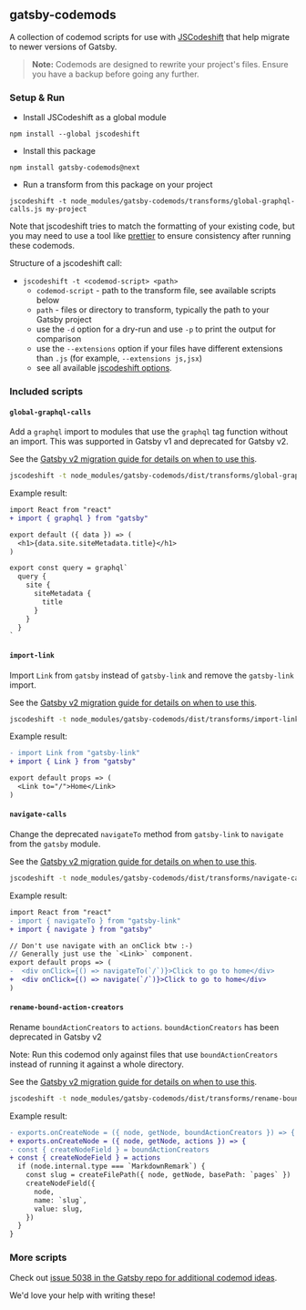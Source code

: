 ## gatsby-codemods

A collection of codemod scripts for use with [JSCodeshift](https://github.com/facebook/jscodeshift) that help migrate to newer versions of Gatsby.

> **Note:** Codemods are designed to rewrite your project's files. Ensure you have a backup before going any further.

### Setup & Run

- Install JSCodeshift as a global module

```
npm install --global jscodeshift
```

- Install this package

```
npm install gatsby-codemods@next
```

- Run a transform from this package on your project

```
jscodeshift -t node_modules/gatsby-codemods/transforms/global-graphql-calls.js my-project
```

Note that jscodeshift tries to match the formatting of your existing code, but you may need to use a tool like [prettier](https://prettier.io/) to ensure consistency after running these codemods.

Structure of a jscodeshift call:

- `jscodeshift -t <codemod-script> <path>`
  - `codemod-script` - path to the transform file, see available scripts below
  - `path` - files or directory to transform, typically the path to your Gatsby project
  - use the `-d` option for a dry-run and use `-p` to print the output for comparison
  - use the `--extensions` option if your files have different extensions than `.js` (for example, `--extensions js,jsx`)
  - see all available [jscodeshift options](https://github.com/facebook/jscodeshift#usage-cli).

### Included scripts

#### `global-graphql-calls`

Add a `graphql` import to modules that use the `graphql` tag function without an import. This was supported in Gatsby v1 and deprecated for Gatsby v2.

See the [Gatsby v2 migration guide for details on when to use this](https://next.gatsbyjs.org/docs/migrating-from-v1-to-v2/#import-graphql-from-gatsby).

```sh
jscodeshift -t node_modules/gatsby-codemods/dist/transforms/global-graphql-calls.js <path>
```

Example result:

```diff
import React from "react"
+ import { graphql } from "gatsby"

export default ({ data }) => (
  <h1>{data.site.siteMetadata.title}</h1>
)

export const query = graphql`
  query {
    site {
      siteMetadata {
        title
      }
    }
  }
`
```


#### `import-link`

Import `Link` from `gatsby` instead of `gatsby-link` and remove the `gatsby-link` import.

See the [Gatsby v2 migration guide for details on when to use this](https://next.gatsbyjs.org/docs/migrating-from-v1-to-v2/#import-link-from-gatsby).

```sh
jscodeshift -t node_modules/gatsby-codemods/dist/transforms/import-link.js <path>
```

Example result:

```diff
- import Link from "gatsby-link"
+ import { Link } from "gatsby"

export default props => (
  <Link to="/">Home</Link>
)
```


#### `navigate-calls`

Change the deprecated `navigateTo` method from `gatsby-link` to `navigate` from the `gatsby` module.

See the [Gatsby v2 migration guide for details on when to use this](https://next.gatsbyjs.org/docs/migrating-from-v1-to-v2/#change-navigateto-to-navigate).

```sh
jscodeshift -t node_modules/gatsby-codemods/dist/transforms/navigate-calls.js <path>
```

Example result:

```diff
import React from "react"
- import { navigateTo } from "gatsby-link"
+ import { navigate } from "gatsby"

// Don't use navigate with an onClick btw :-)
// Generally just use the `<Link>` component.
export default props => (
-  <div onClick={() => navigateTo(`/`)}>Click to go to home</div>
+  <div onClick={() => navigate(`/`)}>Click to go to home</div>
)
```

#### `rename-bound-action-creators`

Rename `boundActionCreators` to `actions`. `boundActionCreators` has been deprecated in Gatsby v2

Note: Run this codemod only against files that use `boundActionCreators` instead of running it against a whole directory.

See the [Gatsby v2 migration guide for details on when to use this](https://next.gatsbyjs.org/docs/migrating-from-v1-to-v2/#rename-boundactioncreators-to-actions).

```sh
jscodeshift -t node_modules/gatsby-codemods/dist/transforms/rename-bound-action-creators.js <path-to-file>
```

Example result:

```diff
- exports.onCreateNode = ({ node, getNode, boundActionCreators }) => {
+ exports.onCreateNode = ({ node, getNode, actions }) => {
- const { createNodeField } = boundActionCreators
+ const { createNodeField } = actions
  if (node.internal.type === `MarkdownRemark`) {
    const slug = createFilePath({ node, getNode, basePath: `pages` })
    createNodeField({
      node,
      name: `slug`,
      value: slug,
    })
  }
}
```

### More scripts

Check out [issue 5038 in the Gatsby repo for additional codemod ideas](https://github.com/gatsbyjs/gatsby/issues/5038#issuecomment-411516865).

We'd love your help with writing these!

